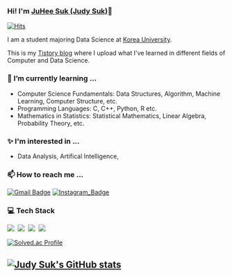 
<!---
sjh-judeee3/sjh-judeee3 is a ✨ special ✨ repository because its `README.md` (this file) appears on your GitHub profile.
You can click the Preview link to take a look at your changes.
--->




### Hi! I'm [JuHee Suk (Judy Suk)](https://github.com/sjh-judeee3)👋

[![Hits](https://hits.seeyoufarm.com/api/count/incr/badge.svg?url=https%3A%2F%2Fgithub.com%2Fsjh-judeee3)](https://github.com/sjh-judeee3)

I am a student majoring Data Science at [Korea University](https://www.korea.ac.kr/mbshome/mbs/university/index.do).

This is my [Tistory blog](https://sjh-judeee3.tistory.com/) where I upload what I've learned in different fields of Computer and Data Science.

### 🌱 I’m currently learning ...
- Computer Science Fundamentals: Data Structures, Algorithm, Machine Learning, Computer Structure, etc.
- Programming Languages: C, C++, Python, R etc.
- Mathematics in Statistics: Statistical Mathematics, Linear Algebra, Probability Theory, etc.

### ✨ I'm interested in ...
- Data Analysis, Artifical Intelligence,

### 📫 How to reach me ...
[![Gmail Badge](https://img.shields.io/badge/Gmail-D14836?style=for-the-badge&logo=gmail&logoColor=white)](mailto:judys0303@gmail.com)  [![Instagram_Badge](https://img.shields.io/badge/Instagram-E4405F?style=for-the-badge&logo=instagram&logoColor=white)](https://www.instagram.com/sjh_judeee3/) 

### 💻 Tech Stack
<p>
  <img src="https://img.shields.io/badge/C-A8B9CC?style=flat-square&logo=c&logoColor=white"/></a>&nbsp
  <img src="https://img.shields.io/badge/C++-00599C?style=flat-square&logo=c%2B%2B&logoColor=white"/></a>&nbsp
  <img src="https://img.shields.io/badge/Python-3776AB?style=flat-square&logo=Python&logoColor=white"/></a>&nbsp
  <img src="https://img.shields.io/badge/R-F7DF1E?style=flat-square&logo=R&logoColor=white"/></a>&nbsp

</p>


[![Solved.ac
Profile](http://mazassumnida.wtf/api/v2/generate_badge?boj=judys0303)](https://solved.ac/judys0303)

## [![Judy Suk's GitHub stats](https://github-readme-stats.vercel.app/api?username=sjh-judeee3)](https://github.com/anuraghazra/github-readme-stats)
